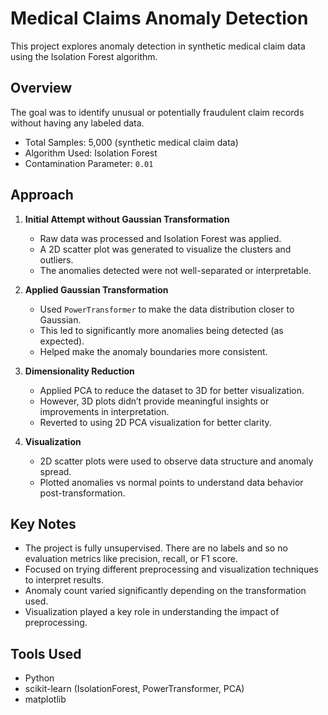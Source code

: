 # Medical Claims Anomaly Detection

This project explores anomaly detection in synthetic medical claim data using the Isolation Forest algorithm.

## Overview

The goal was to identify unusual or potentially fraudulent claim records without having any labeled data.

- Total Samples: 5,000 (synthetic medical claim data)
- Algorithm Used: Isolation Forest
- Contamination Parameter: `0.01`

## Approach

1. **Initial Attempt without Gaussian Transformation**
   - Raw data was processed and Isolation Forest was applied.
   - A 2D scatter plot was generated to visualize the clusters and outliers.
   - The anomalies detected were not well-separated or interpretable.

2. **Applied Gaussian Transformation**
   - Used `PowerTransformer` to make the data distribution closer to Gaussian.
   - This led to significantly more anomalies being detected (as expected).
   - Helped make the anomaly boundaries more consistent.

3. **Dimensionality Reduction**
   - Applied PCA to reduce the dataset to 3D for better visualization.
   - However, 3D plots didn’t provide meaningful insights or improvements in interpretation.
   - Reverted to using 2D PCA visualization for better clarity.

4. **Visualization**
   - 2D scatter plots were used to observe data structure and anomaly spread.
   - Plotted anomalies vs normal points to understand data behavior post-transformation.

## Key Notes

- The project is fully unsupervised. There are no labels and so no evaluation metrics like precision, recall, or F1 score.
- Focused on trying different preprocessing and visualization techniques to interpret results.
- Anomaly count varied significantly depending on the transformation used.
- Visualization played a key role in understanding the impact of preprocessing.

## Tools Used

- Python
- scikit-learn (IsolationForest, PowerTransformer, PCA)
- matplotlib

